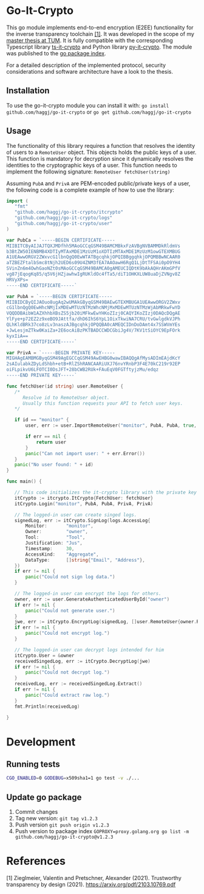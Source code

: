 # Go-It-Crypto

This go module implements end-to-end encryption (E2EE) functionality for the inverse transparency toolchain [[1]](#1).
It was developed in the scope of my [master thesis at TUM](https://github.com/haggj/Masterarbeit). 
It is fully compatible with the corresponding Typescript library [ts-it-crypto](https://github.com/haggj/ts-it-crypto) and Python library [py-it-crypto](https://github.com/haggj/py-it-crypto).
The module was published to the [go package index](https://pkg.go.dev/github.com/haggj/go-it-crypto).

For a detailed description of the implemented protocol, security considerations and software architecture have a look to the thesis.

## Installation
To use the go-it-crypto module you can install it with:
`go install github.com/haggj/go-it-crypto`
or
`go get github.com/haggj/go-it-crypto`

## Usage

The functionality of this library requires a function that resolves the identity of users to a `RemoteUser` object.
This objects holds the public keys of a user.
This function is mandatory for decryption since it dynamically resolves the identities to the cryptographic keys
of a user.
This function needs to implement the following signature:
`RemoteUser fetchUser(string)`

Assuming `PubA` and `PrivA` are PEM-encoded public/private keys of a user, the following code
is a complete example of how to use the library:

 ```go
import (
	"fmt"
	"github.com/haggj/go-it-crypto/itcrypto"
	"github.com/haggj/go-it-crypto/logs"
	"github.com/haggj/go-it-crypto/user"
)

var PubCa = `-----BEGIN CERTIFICATE-----
MIIBITCByAIJAJTQXJMDfhh5MAoGCCqGSM49BAMCMBkxFzAVBgNVBAMMDkRldmVs
b3BtZW50IENBMB4XDTIyMTAxMDE1MzUzM1oXDTIzMTAxMDE1MzUzM1owGTEXMBUG
A1UEAwwORGV2ZWxvcG1lbnQgQ0EwWTATBgcqhkjOPQIBBggqhkjOPQMBBwNCAAR0
aTZBEZFtalbSmc8tNjh2UED6s09U4ZNM3fEA7AAOawH6RgQ1LjDtTFSAi0pO9YH4
SVinZn6m4OwhGaoNZt0sMAoGCCqGSM49BAMCA0gAMEUCIQDtK9bAkAQHrAKmGPfV
vg87jEqogKq85/q5V6jHZjawhwIgRUKldOc4fTa5/diT1OHKXLUW8uaDjZVNgv8Z
HRVyXPs=
-----END CERTIFICATE-----`

var PubA = `-----BEGIN CERTIFICATE-----
MIIBIDCByQIJAOuo8ugAq2wUMAkGByqGSM49BAEwGTEXMBUGA1UEAwwORGV2ZWxv
cG1lbnQgQ0EwHhcNMjIxMDEwMTUzNTMzWhcNMjMxMDEwMTUzNTMzWjAbMRkwFwYD
VQQDDBAibW1AZXhhbXBsZS5jb20iMFkwEwYHKoZIzj0CAQYIKoZIzj0DAQcDQgAE
YlFye+p72EZ2z9xeBO9JAttfa/dhD6IhS6YpL1OixTkwiNA7CRU/tvGwlgdkVJPh
QLhKldBRk37co8zLv3naszAJBgcqhkjOPQQBA0cAMEQCIDnDoDAmt4x7SSWVmYEs
+JwLesjmZTkw0KaiZa+2E6ocAiBzPKTBADCCWDCGbiJg4V/7KV1tSiOYC9EpFOrk
kyxIiA==
-----END CERTIFICATE-----`

var PrivA = `-----BEGIN PRIVATE KEY-----
MIGHAgEAMBMGByqGSM49AgEGCCqGSM49AwEHBG0wawIBAQQgAfMysADImEAjdKcY
2sAIulabkZDyLdShbh+etB+RlZShRANCAARiUXJ76nvYRnbP3F4E70kC219r92EP
oiFLpikvU6LFOTCI0DsJFT+28bCWB2RUk+FAuEqV0FGTftyjzMu/edqz
-----END PRIVATE KEY-----`

func fetchUser(id string) user.RemoteUser {
	/*
	   Resolve id to RemoteUser object.
	   Usually this function requests your API to fetch user keys.
	*/

	if id == "monitor" {
		user, err := user.ImportRemoteUser("monitor", PubA, PubA, true, PubCa)

		if err == nil {
			return user
		}
		panic("Can not import user: " + err.Error())
	}
	panic("No user found: " + id)
}

func main() {

	// This code initializes the it-crypto library with the private key pubA and secret key privA.
	itCrypto := itcrypto.ItCrypto{FetchUser: fetchUser}
	itCrypto.Login("monitor", PubA, PubA, PrivA, PrivA)

	// The logged-in user can create singed logs.
	signedLog, err := itCrypto.SignLog(logs.AccessLog{
		Monitor:       "monitor",
		Owner:         "owner",
		Tool:          "Tool",
		Justification: "Jus",
		Timestamp:     30,
		AccessKind:    "Aggregate",
		DataType:      []string{"Email", "Address"},
	})
	if err != nil {
		panic("Could not sign log data.")
	}

	// The logged-in user can encrypt the logs for others.
	owner, err := user.GenerateAuthenticatedUserById("owner")
	if err != nil {
		panic("Could not generate user.")
	}
	jwe, err := itCrypto.EncryptLog(signedLog, []user.RemoteUser{owner.RemoteUser})
	if err != nil {
		panic("Could not encrypt log.")
	}

	// The logged-in user can decrypt logs intended for him
	itCrypto.User = &owner
	receivedSingedLog, err := itCrypto.DecryptLog(jwe)
	if err != nil {
		panic("Could not decrypt log.")
	}
	receivedLog, err := receivedSingedLog.Extract()
	if err != nil {
		panic("Could extract raw log.")
	}
	fmt.Println(receivedLog)

}

 ```

# Development

## Running tests

```bash
CGO_ENABLED=0 GODEBUG=x509sha1=1 go test -v ./...
```

## Update go package

1. Commit changes
2. Tag new version: `git tag v1.2.3`
3. Push version `git push origin v1.2.3`
4. Push version to package index `GOPROXY=proxy.golang.org go list -m github.com/haggj/go-it-crypto@v1.2.3`

# References
<a id="1">[1]</a>
Zieglmeier, Valentin and Pretschner, Alexander (2021).
Trustworthy transparency by design (2021).
https://arxiv.org/pdf/2103.10769.pdf